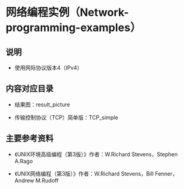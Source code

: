 # 网络编程实例（Network-programming-examples）

## 说明

- 使用网际协议版本4（IPv4）

## 内容对应目录

- 结果图：result_picture

- 传输控制协议（TCP）简单版：TCP_simple

## 主要参考资料

- 《UNIX环境高级编程（第3版）》作者：W.Richard Stevens，Stephen A.Rago

- 《UNIX网络编程（第3版）》作者：W.Richard Stevens，Bill Fenner，Andrew M.Rudoff
